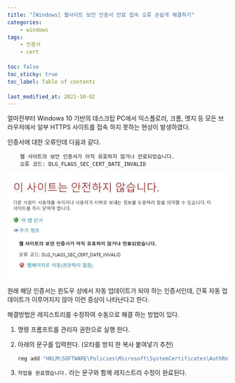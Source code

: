 ```yaml
---
title: "[Windows] 웹사이트 보안 인증서 만료 접속 오류 손쉽게 해결하기"
categories:
    - windows
tags:
    - 인증서
    - cert

toc: false
toc_sticky: true
toc_label: Table of contents

last_modified_at: 2021-10-02
---
```


얼마전부터 Windows 10 기반의 데스크탑 PC에서 익스플로러, 크롬, 엣지 등 모든 브라우저에서 일부 HTTPS 사이트를 접속 하지 못하는 현상이 발생하였다.

인증서에 대한 오류인데 다음과 같다.

        웹 사이트의 보안 인증서가 아직 유효하지 않거나 만료되었습니다.
        오류 코드: DLG_FLAGS_SEC_CERT_DATE_INVALID

![image](/assets/images/posts/windows/1/1.png)

원래 해당 인증서는 윈도우 상에서 자동 업데이트가 되야 하는 인증서인데, 간혹 자동 업데이트가 이루어지지 않아 이런 증상이 나타난다고 한다.

해결방법은 레지스트리를 수정하여 수동으로 해결 하는 방법이 있다.

1. 명령 프롬프트를 관리자 권한으로 실행 한다.

2. 아래의 문구를 입력한다. (오타를 방지 한 복사 붙여넣기 추천)
    ```cmd
    reg add "HKLM\SOFTWARE\Policies\Microsoft\SystemCertificates\AuthRoot" /v "DisableRootAutoUpdate" /t REG_DWORD /d "0" /f
    ```

3. `작업을 완료했습니다.` 라는 문구와 함께 레지스트리 수정이 완료된다.